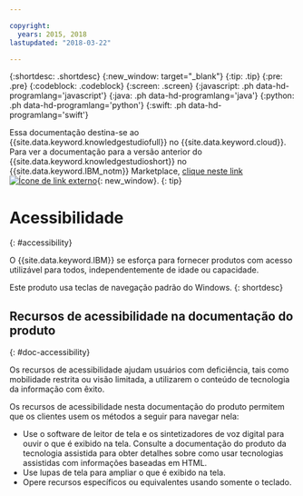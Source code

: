 ```yaml
---

copyright:
  years: 2015, 2018
lastupdated: "2018-03-22"

---
```


{:shortdesc: .shortdesc}
{:new_window: target="_blank"}
{:tip: .tip}
{:pre: .pre}
{:codeblock: .codeblock}
{:screen: .screen}
{:javascript: .ph data-hd-programlang='javascript'}
{:java: .ph data-hd-programlang='java'}
{:python: .ph data-hd-programlang='python'}
{:swift: .ph data-hd-programlang='swift'}

Essa documentação destina-se ao {{site.data.keyword.knowledgestudiofull}} no {{site.data.keyword.cloud}}. Para ver a documentação para a versão anterior do {{site.data.keyword.knowledgestudioshort}} no {{site.data.keyword.IBM_notm}} Marketplace, [clique neste link ![Ícone de link externo](../../icons/launch-glyph.svg "Ícone de link externo")](https://{DomainName}/docs/services/knowledge-studio/accessibility.html){: new_window}.
{: tip}

# Acessibilidade
{: #accessibility}

O {{site.data.keyword.IBM}} se esforça para fornecer produtos com acesso utilizável para todos, independentemente de idade ou capacidade.

Este produto usa teclas de navegação padrão do Windows.
{: shortdesc}

## Recursos de acessibilidade na documentação do produto
{: #doc-accessibility}

Os recursos de acessibilidade ajudam usuários com deficiência, tais como mobilidade
restrita ou visão limitada, a utilizarem o conteúdo de tecnologia da informação com
êxito.

Os recursos de acessibilidade nesta documentação do produto permitem que os clientes usem os métodos a seguir para navegar nela:

- Use o software de leitor de tela e os sintetizadores de voz digital para ouvir o que é exibido na tela. Consulte a documentação do produto da tecnologia assistida para obter detalhes sobre como usar tecnologias assistidas com informações baseadas em HTML.
- Use lupas de tela para ampliar o que é exibido na tela.
- Opere recursos específicos ou equivalentes usando somente o teclado.
